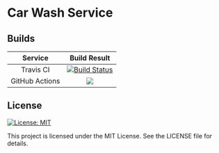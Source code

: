 # Car Wash Service

## Builds

| Service | Build Result |
| :-----: | :----------: |
| Travis CI | [![Build Status](https://travis-ci.org/GUSAR1T0/CarWashService.svg?branch=master)](https://travis-ci.org/GUSAR1T0/CarWashService) |
| GitHub Actions | [![](https://github.com/GUSAR1T0/CarWashService/workflows/CI/badge.svg)](https://github.com/GUSAR1T0/CarWashService/actions) |

## License

[![License: MIT](https://img.shields.io/badge/License-MIT-blue.svg)](https://opensource.org/licenses/MIT)

This project is licensed under the MIT License. See the LICENSE file for details.